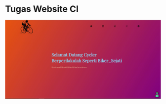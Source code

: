 # Tugas Website CI

![alt text](https://github.com/akuian/ProduktifPakIlham/blob/master/viewphp.JPG)
